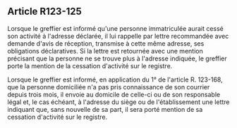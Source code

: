 Article R123-125
----
Lorsque le greffier est informé qu'une personne immatriculée aurait cessé son
activité à l'adresse déclarée, il lui rappelle par lettre recommandée avec
demande d'avis de réception, transmise à cette même adresse, ses obligations
déclaratives. Si la lettre est retournée avec une mention précisant que la
personne ne se trouve plus à l'adresse indiquée, le greffier porte la mention de
la cessation d'activité sur le registre.

Lorsque le greffier est informé, en application du 1° de l'article R. 123-168,
que la personne domiciliée n'a pas pris connaissance de son courrier depuis
trois mois, il envoie au domicile de celle-ci ou de son responsable légal et, le
cas échéant, à l'adresse du siège ou de l'établissement une lettre indiquant
que, sans nouvelle de sa part, il sera porté mention de sa cessation d'activité
sur le registre.
